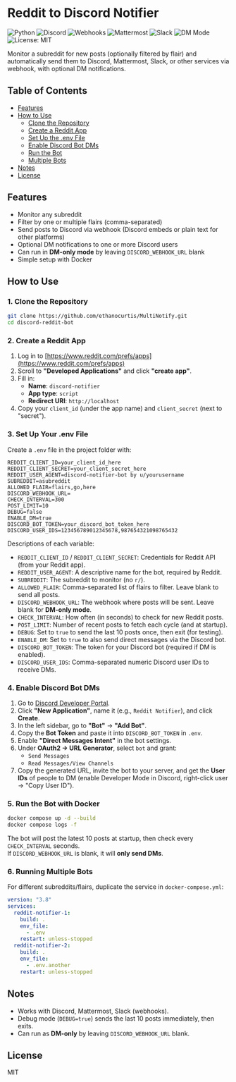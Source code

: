 # Reddit to Discord Notifier

![Python](https://img.shields.io/badge/Python-3.8+-blue) ![Discord](https://img.shields.io/badge/Discord-Bot-brightgreen) ![Webhooks](https://img.shields.io/badge/Webhook-Supported-green) ![Mattermost](https://img.shields.io/badge/Mattermost-Compatible-orange) ![Slack](https://img.shields.io/badge/Slack-Compatible-lightgrey) ![DM Mode](https://img.shields.io/badge/DM-Mode%20Supported-purple) ![License: MIT](https://img.shields.io/badge/License-MIT-yellow)

Monitor a subreddit for new posts (optionally filtered by flair) and automatically send them to Discord, Mattermost, Slack, or other services via webhook, with optional DM notifications.

## Table of Contents
- [Features](#features)
- [How to Use](#how-to-use)
  - [Clone the Repository](#1-clone-the-repository)
  - [Create a Reddit App](#2-create-a-reddit-app)
  - [Set Up the .env File](#3-set-up-your-env-file)
  - [Enable Discord Bot DMs](#4-enable-discord-bot-dms)
  - [Run the Bot](#5-run-the-bot-with-docker)
  - [Multiple Bots](#6-running-multiple-bots)
- [Notes](#notes)
- [License](#license)

## Features
- Monitor any subreddit
- Filter by one or multiple flairs (comma-separated)
- Send posts to Discord via webhook (Discord embeds or plain text for other platforms)
- Optional DM notifications to one or more Discord users
- Can run in **DM-only mode** by leaving `DISCORD_WEBHOOK_URL` blank
- Simple setup with Docker

## How to Use

### 1. Clone the Repository
```bash
git clone https://github.com/ethanocurtis/MultiNotify.git
cd discord-reddit-bot
```

### 2. Create a Reddit App
1. Log in to [https://www.reddit.com/prefs/apps](https://www.reddit.com/prefs/apps)
2. Scroll to **"Developed Applications"** and click **"create app"**.
3. Fill in:
   - **Name**: `discord-notifier`
   - **App type**: `script`
   - **Redirect URI**: `http://localhost`
4. Copy your `client_id` (under the app name) and `client_secret` (next to "secret").

### 3. Set Up Your .env File
Create a `.env` file in the project folder with:
```env
REDDIT_CLIENT_ID=your_client_id_here
REDDIT_CLIENT_SECRET=your_client_secret_here
REDDIT_USER_AGENT=discord-notifier-bot by u/yourusername
SUBREDDIT=asubreddit
ALLOWED_FLAIR=flairs,go,here
DISCORD_WEBHOOK_URL=
CHECK_INTERVAL=300
POST_LIMIT=10
DEBUG=false
ENABLE_DM=true
DISCORD_BOT_TOKEN=your_discord_bot_token_here
DISCORD_USER_IDS=123456789012345678,987654321098765432
```

Descriptions of each variable:
- `REDDIT_CLIENT_ID` / `REDDIT_CLIENT_SECRET`: Credentials for Reddit API (from your Reddit app).
- `REDDIT_USER_AGENT`: A descriptive name for the bot, required by Reddit.
- `SUBREDDIT`: The subreddit to monitor (no `r/`).
- `ALLOWED_FLAIR`: Comma-separated list of flairs to filter. Leave blank to send all posts.
- `DISCORD_WEBHOOK_URL`: The webhook where posts will be sent. Leave blank for **DM-only mode**.
- `CHECK_INTERVAL`: How often (in seconds) to check for new Reddit posts.
- `POST_LIMIT`: Number of recent posts to fetch each cycle (and at startup).
- `DEBUG`: Set to `true` to send the last 10 posts once, then exit (for testing).
- `ENABLE_DM`: Set to `true` to also send direct messages via the Discord bot.
- `DISCORD_BOT_TOKEN`: The token for your Discord bot (required if DM is enabled).
- `DISCORD_USER_IDS`: Comma-separated numeric Discord user IDs to receive DMs.

### 4. Enable Discord Bot DMs
1. Go to [Discord Developer Portal](https://discord.com/developers/applications).
2. Click **"New Application"**, name it (e.g., `Reddit Notifier`), and click **Create**.
3. In the left sidebar, go to **"Bot"** → **"Add Bot"**.
4. Copy the **Bot Token** and paste it into `DISCORD_BOT_TOKEN` in `.env`.
5. Enable **"Direct Messages Intent"** in the bot settings.
6. Under **OAuth2 → URL Generator**, select `bot` and grant:
   - `Send Messages`
   - `Read Messages/View Channels`
7. Copy the generated URL, invite the bot to your server, and get the **User IDs** of people to DM (enable Developer Mode in Discord, right-click user → "Copy User ID").

### 5. Run the Bot with Docker
```bash
docker compose up -d --build
docker compose logs -f
```
The bot will post the latest 10 posts at startup, then check every `CHECK_INTERVAL` seconds.  
If `DISCORD_WEBHOOK_URL` is blank, it will **only send DMs**.

### 6. Running Multiple Bots
For different subreddits/flairs, duplicate the service in `docker-compose.yml`:
```yaml
version: "3.8"
services:
  reddit-notifier-1:
    build: .
    env_file:
      - .env
    restart: unless-stopped
  reddit-notifier-2:
    build: .
    env_file:
      - .env.another
    restart: unless-stopped
```

## Notes
- Works with Discord, Mattermost, Slack (webhooks).
- Debug mode (`DEBUG=true`) sends the last 10 posts immediately, then exits.
- Can run as **DM-only** by leaving `DISCORD_WEBHOOK_URL` blank.

## License
MIT
